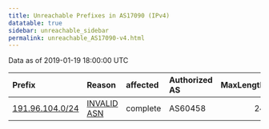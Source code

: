 ```yaml
---
title: Unreachable Prefixes in AS17090 (IPv4)
datatable: true
sidebar: unreachable_sidebar
permalink: unreachable_AS17090-v4.html
---
```


Data as of 2019-01-19 18:00:00 UTC


<div class="datatable-begin"></div>

| Prefix                                                   | Reason                                                                                                 | affected   | Authorized AS   |   MaxLength | Anchor                                         |   unreachable /24s |
|:---------------------------------------------------------|:-------------------------------------------------------------------------------------------------------|:-----------|:----------------|------------:|:-----------------------------------------------|-------------------:|
| [191.96.104.0/24](https://stat.ripe.net/191.96.104.0/24) | [INVALID ASN](https://rpki-validator.ripe.net/announcement-preview?asn=AS17090&prefix=191.96.104.0/24) | complete   | AS60458         |          24 | [LACNIC](unreachable_LACNIC_RPKI_Root-v4.html) |                  1 |

<div class="datatable-end"></div>
